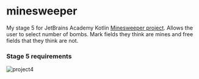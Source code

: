 # minesweeper
My stage 5 for JetBrains Academy Kotlin [Minesweeper project](https://hyperskill.org/projects/8/stages/469/implement). Allows the user to select number of bombs. Mark fields they think are mines and free fields that they think are not.
### Stage 5 requirements
![project4](https://user-images.githubusercontent.com/64429863/84580012-1280eb00-ada1-11ea-8f60-cc760a4fcda2.jpg)
